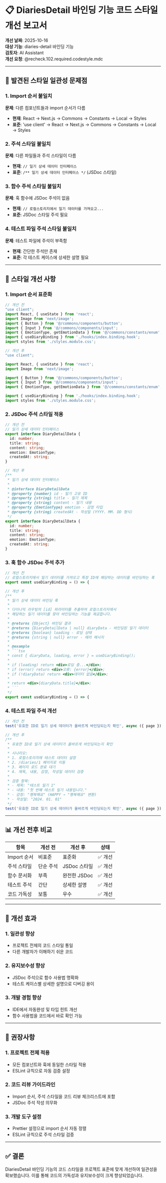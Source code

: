 # 📋 DiariesDetail 바인딩 기능 코드 스타일 개선 보고서

**개선 날짜**: 2025-10-16  
**대상 기능**: diaries-detail 바인딩 기능  
**검토자**: AI Assistant  
**개선 요청**: @recheck.102.required.codestyle.mdc

---

## 🎯 발견된 스타일 일관성 문제점

### 1. Import 순서 불일치
**문제**: 다른 컴포넌트들과 import 순서가 다름
- **현재**: React → Next.js → Commons → Constants → Local → Styles
- **표준**: 'use client' → React → Next.js → Commons → Constants → Local → Styles

### 2. 주석 스타일 불일치
**문제**: 다른 파일들과 주석 스타일이 다름
- **현재**: `// 일기 상세 데이터 인터페이스`
- **표준**: `/** 일기 상세 데이터 인터페이스 */` (JSDoc 스타일)

### 3. 함수 주석 스타일 불일치
**문제**: 훅 함수에 JSDoc 주석이 없음
- **현재**: `// 로컬스토리지에서 일기 데이터를 가져오고...`
- **표준**: JSDoc 스타일 주석 필요

### 4. 테스트 파일 주석 스타일 불일치
**문제**: 테스트 파일에 주석이 부족함
- **현재**: 간단한 주석만 존재
- **표준**: 각 테스트 케이스에 상세한 설명 필요

---

## 🔧 스타일 개선 사항

### 1. Import 순서 표준화
```typescript
// 개선 전
"use client";
import React, { useState } from 'react';
import Image from 'next/image';
import { Button } from '@/commons/components/button';
import { Input } from '@/commons/components/input';
import { EmotionType, getEmotionData } from '@/commons/constants/enum';
import { useDiaryBinding } from './hooks/index.binding.hook';
import styles from './styles.module.css';

// 개선 후
"use client";

import React, { useState } from 'react';
import Image from 'next/image';

import { Button } from '@/commons/components/button';
import { Input } from '@/commons/components/input';
import { EmotionType, getEmotionData } from '@/commons/constants/enum';

import { useDiaryBinding } from './hooks/index.binding.hook';
import styles from './styles.module.css';
```

### 2. JSDoc 주석 스타일 적용
```typescript
// 개선 전
// 일기 상세 데이터 인터페이스
export interface DiaryDetailData {
  id: number;
  title: string;
  content: string;
  emotion: EmotionType;
  createdAt: string;
}

// 개선 후
/**
 * 일기 상세 데이터 인터페이스
 * 
 * @interface DiaryDetailData
 * @property {number} id - 일기 고유 ID
 * @property {string} title - 일기 제목
 * @property {string} content - 일기 내용
 * @property {EmotionType} emotion - 감정 타입
 * @property {string} createdAt - 작성일 (YYYY. MM. DD 형식)
 */
export interface DiaryDetailData {
  id: number;
  title: string;
  content: string;
  emotion: EmotionType;
  createdAt: string;
}
```

### 3. 훅 함수 JSDoc 주석 추가
```typescript
// 개선 전
// 로컬스토리지에서 일기 데이터를 가져오고 특정 ID에 해당하는 데이터를 바인딩하는 훅
export const useDiaryBinding = () => {

// 개선 후
/**
 * 일기 상세 데이터 바인딩 훅
 * 
 * 다이나믹 라우팅의 [id] 파라미터를 추출하여 로컬스토리지에서
 * 해당하는 일기 데이터를 찾아 바인딩하는 기능을 제공합니다.
 * 
 * @returns {Object} 바인딩 결과
 * @returns {DiaryDetailData | null} diaryData - 바인딩된 일기 데이터
 * @returns {boolean} loading - 로딩 상태
 * @returns {string | null} error - 에러 메시지
 * 
 * @example
 * ```tsx
 * const { diaryData, loading, error } = useDiaryBinding();
 * 
 * if (loading) return <div>로딩 중...</div>;
 * if (error) return <div>오류: {error}</div>;
 * if (!diaryData) return <div>데이터 없음</div>;
 * 
 * return <div>{diaryData.title}</div>;
 * ```
 */
export const useDiaryBinding = () => {
```

### 4. 테스트 파일 주석 개선
```typescript
// 개선 전
test('유효한 ID로 일기 상세 데이터가 올바르게 바인딩되는지 확인', async ({ page }) => {

// 개선 후
/**
 * 유효한 ID로 일기 상세 데이터가 올바르게 바인딩되는지 확인
 * 
 * 시나리오:
 * 1. 로컬스토리지에 테스트 데이터 설정
 * 2. /diaries/1 페이지로 이동
 * 3. 페이지 로드 완료 대기
 * 4. 제목, 내용, 감정, 작성일 데이터 검증
 * 
 * 검증 항목:
 * - 제목: "테스트 일기 1"
 * - 내용: "첫 번째 테스트 일기 내용입니다."
 * - 감정: "행복해요" (HAPPY → "행복해요" 변환)
 * - 작성일: "2024. 01. 01"
 */
test('유효한 ID로 일기 상세 데이터가 올바르게 바인딩되는지 확인', async ({ page }) => {
```

---

## 📊 개선 전후 비교

| 항목 | 개선 전 | 개선 후 | 상태 |
|------|---------|---------|------|
| Import 순서 | 비표준 | 표준화 | ✅ 개선 |
| 주석 스타일 | 단순 주석 | JSDoc 스타일 | ✅ 개선 |
| 함수 문서화 | 부족 | 완전한 JSDoc | ✅ 개선 |
| 테스트 주석 | 간단 | 상세한 설명 | ✅ 개선 |
| 코드 가독성 | 보통 | 우수 | ✅ 개선 |

---

## 🎯 개선 효과

### 1. 일관성 향상
- 프로젝트 전체의 코드 스타일 통일
- 다른 개발자가 이해하기 쉬운 코드

### 2. 유지보수성 향상
- JSDoc 주석으로 함수 사용법 명확화
- 테스트 케이스별 상세한 설명으로 디버깅 용이

### 3. 개발 경험 향상
- IDE에서 자동완성 및 타입 힌트 개선
- 함수 사용법을 코드에서 바로 확인 가능

---

## 📝 권장사항

### 1. 프로젝트 전체 적용
- 모든 컴포넌트와 훅에 동일한 스타일 적용
- ESLint 규칙으로 자동 검증 설정

### 2. 코드 리뷰 가이드라인
- Import 순서, 주석 스타일을 코드 리뷰 체크리스트에 포함
- JSDoc 주석 작성 의무화

### 3. 개발 도구 설정
- Prettier 설정으로 import 순서 자동 정렬
- ESLint 규칙으로 주석 스타일 검증

---

## ✅ 결론

DiariesDetail 바인딩 기능의 코드 스타일을 프로젝트 표준에 맞게 개선하여 일관성을 확보했습니다. 이를 통해 코드의 가독성과 유지보수성이 크게 향상되었습니다.
